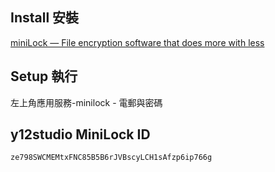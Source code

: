## Install 安裝

[miniLock — File encryption software that does more with less](https://minilock.io/)

## Setup 執行

左上角應用服務-minilock - 電郵與密碼

## y12studio MiniLock ID

```
ze798SWCMEMtxFNC85B5B6rJVBscyLCH1sAfzp6ip766g
```
